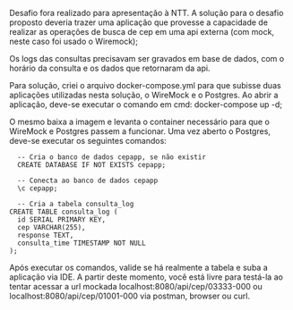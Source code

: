 Desafio fora realizado para apresentação à NTT. 
A solução para o desafio proposto deveria trazer uma aplicação que provesse a capacidade de realizar as operações de busca de cep em uma api externa (com mock, neste caso foi usado o Wiremock);

Os logs das consultas precisavam ser gravados em base de dados, com o horário da consulta e os dados que retornaram da api.


Para solução, criei o arquivo docker-compose.yml para que subisse duas aplicações utilizadas nesta solução, o WireMock e o Postgres.
Ao abrir a aplicação, deve-se executar o comando em cmd:
  docker-compose up -d;

O mesmo baixa a imagem e levanta o container necessário para que o WireMock e Postgres passem a funcionar.
Uma vez aberto o Postgres, deve-se executar os seguintes comandos:

      -- Cria o banco de dados cepapp, se não existir
      CREATE DATABASE IF NOT EXISTS cepapp;

      -- Conecta ao banco de dados cepapp
      \c cepapp;

      -- Cria a tabela consulta_log
    CREATE TABLE consulta_log (
      id SERIAL PRIMARY KEY,
      cep VARCHAR(255),
      response TEXT,
      consulta_time TIMESTAMP NOT NULL
    );


Após executar os comandos, valide se há realmente a tabela e suba a aplicação via IDE. 
A partir deste momento, você está livre para testá-la ao tentar acessar a url mockada localhost:8080/api/cep/03333-000 ou localhost:8080/api/cep/01001-000 via postman, browser ou curl.
